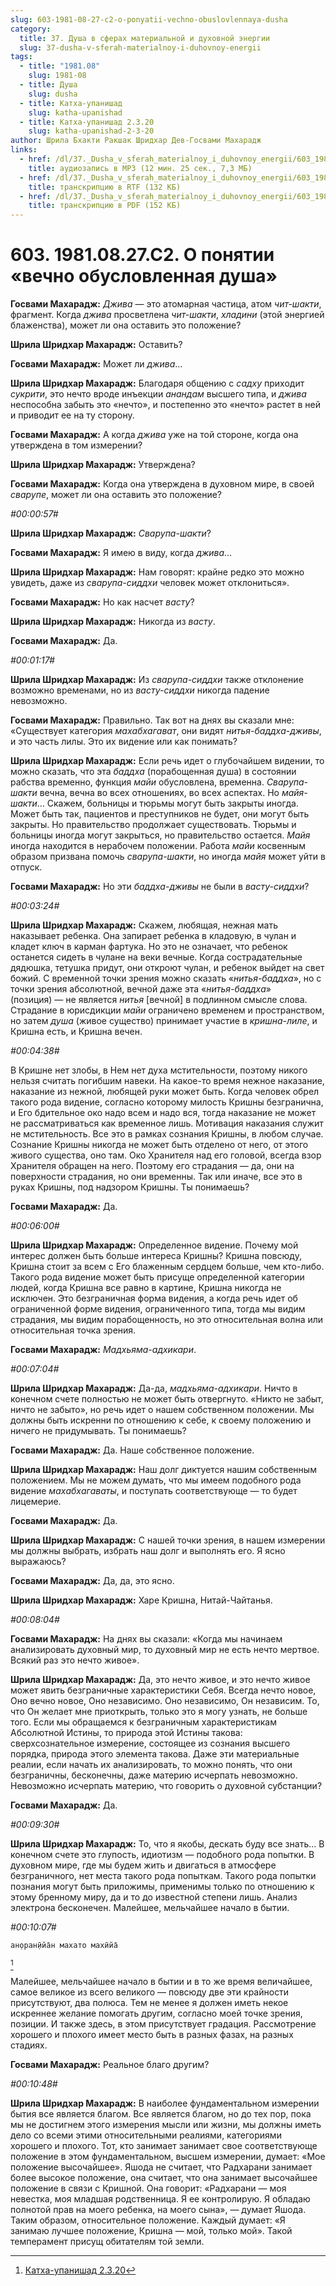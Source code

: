 ```yaml
---
slug: 603-1981-08-27-c2-o-ponyatii-vechno-obuslovlennaya-dusha
category:
  title: 37. Душа в сферах материальной и духовной энергии
  slug: 37-dusha-v-sferah-materialnoy-i-duhovnoy-energii
tags:
  - title: "1981.08"
    slug: 1981-08
  - title: Душа
    slug: dusha
  - title: Катха-упанишад
    slug: katha-upanishad
  - title: Катха-упанишад 2.3.20
    slug: katha-upanishad-2-3-20
author: Шрила Бхакти Ракшак Шридхар Дев-Госвами Махарадж
links:
  - href: /dl/37._Dusha_v_sferah_materialnoy_i_duhovnoy_energii/603_1981.08.27.C2_SridharMj_O_ponyatii_vechno_obuslovlennya_dusha.mp3
    title: аудиозапись в MP3 (12 мин. 25 сек., 7,3 МБ)
  - href: /dl/37._Dusha_v_sferah_materialnoy_i_duhovnoy_energii/603_1981.08.27.C2_SridharMj_O_ponyatii_vechno_obuslovlennya_dusha.rtf
    title: транскрипцию в RTF (132 КБ)
  - href: /dl/37._Dusha_v_sferah_materialnoy_i_duhovnoy_energii/603_1981.08.27.C2_SridharMj_O_ponyatii_vechno_obuslovlennya_dusha.pdf
    title: транскрипцию в PDF (152 КБ)
---
```


# 603. 1981.08.27.C2. О понятии «вечно обусловленная душа»

**Госвами Махарадж:** *Джива* — это атомарная частица, атом *чит-шакти*, фрагмент. Когда *джива* просветлена *чит-шакти*, *хладини* (этой энергией блаженства), может ли она оставить это положение?

**Шрила Шридхар Махарадж:** Оставить?

**Госвами Махарадж:** Может ли *джива*…

**Шрила Шридхар Махарадж:** Благодаря общению с *садху* приходит *сукрити*, это нечто вроде инъекции *анандам* высшего типа, и *джива* неспособна забыть это «нечто», и постепенно это «нечто» растет в ней и приводит ее на ту сторону.

**Госвами Махарадж:** А когда *джива* уже на той стороне, когда она утверждена в том измерении?

**Шрила Шридхар Махарадж:** Утверждена?

**Госвами Махарадж:** Когда она утверждена в духовном мире, в своей *сварупе*, может ли она оставить это положение?

*#00:00:57#*

**Шрила Шридхар Махарадж:** *Сварупа-шакти*?

**Госвами Махарадж:** Я имею в виду, когда *джива*…

**Шрила Шридхар Махарадж:** Нам говорят: крайне редко это можно увидеть, даже из *сварупа-сиддхи* человек может отклониться».

**Госвами Махарадж:** Но как насчет *васту*?

**Шрила Шридхар Махарадж:** Никогда из *васту*.

**Госвами Махарадж:** Да.

*#00:01:17#*

**Шрила Шридхар Махарадж:** Из *сварупа-сиддхи* также отклонение возможно временами, но из *васту-сиддхи* никогда падение невозможно.

**Госвами Махарадж:** Правильно. Так вот на днях вы сказали мне: «Существует категория *махабхагават*, они видят *нитья-баддха-дживы*, и это часть лилы. Это их видение или как понимать?

**Шрила Шридхар Махарадж:** Если речь идет о глубочайшем видении, то можно сказать, что эта *баддха* (порабощенная душа) в состоянии рабства временно, функция *майи* обусловлена, временна. *Сварупа-шакти* вечна, вечна во всех отношениях, во всех аспектах. Но *майя-шакти*… Скажем, больницы и тюрьмы могут быть закрыты иногда. Может быть так, пациентов и преступников не будет, они могут быть закрыты. Но правительство продолжает существовать. Тюрьмы и больницы иногда могут закрыться, но правительство остается. *Майя* иногда находится в нерабочем положении. Работа *майи* косвенным образом призвана помочь *сварупа-шакти*, но иногда *майя* может уйти в отпуск.

**Госвами Махарадж:** Но эти *баддха-дживы* не были в *васту-сиддхи*?

*#00:03:24#*

**Шрила Шридхар Махарадж:** Скажем, любящая, нежная мать наказывает ребенка. Она запирает ребенка в кладовую, в чулан и кладет ключ в карман фартука. Но это не означает, что ребенок останется сидеть в чулане на веки вечные. Когда сострадательные дядюшка, тетушка придут, они откроют чулан, и ребенок выйдет на свет божий. С временной точки зрения можно сказать «*нитья-баддха*», но с точки зрения абсолютной, вечной даже эта «*нитья-баддха*» (позиция) — не является *нитья* [вечной] в подлинном смысле слова. Страдание в юрисдикции *майи* ограничено временем и пространством, но затем *душа* (живое существо) принимает участие в *кришна-лиле*, и Кришна есть, и Кришна вечен.

*#00:04:38#*

В Кришне нет злобы, в Нем нет духа мстительности, поэтому никого нельзя считать погибшим навеки. На какое-то время нежное наказание, наказание из нежной, любящей руки может быть. Когда человек обрел такого рода видение, согласно которому милость Кришны безгранична, и Его бдительное око надо всем и надо вся, тогда наказание не может не рассматриваться как временное лишь. Мотивация наказания служит не мстительность. Все это в рамках сознания Кришны, в любом случае. Сознание Кришны никогда не может быть отделено от него, от этого живого существа, оно там. Око Хранителя над его головой, всегда взор Хранителя обращен на него. Поэтому его страдания — да, они на поверхности страдания, но они временны. Так или иначе, все это в руках Кришны, под надзором Кришны. Ты понимаешь?

**Госвами Махарадж:** Да.

*#00:06:00#*

**Шрила Шридхар Махарадж:** Определенное видение. Почему мой интерес должен быть больше интереса Кришны? Кришна повсюду, Кришна стоит за всем с Его блаженным сердцем больше, чем кто-либо. Такого рода видение может быть присуще определенной категории людей, когда Кришна все равно в картине, Кришна никогда не исключен. Это безграничная форма видения, а когда речь идет об ограниченной форме видения, ограниченного типа, тогда мы видим страдания, мы видим порабощенность, но это относительная волна или относительная точка зрения.

**Госвами Махарадж:** *Мадхьяма-адхикари*.

*#00:07:04#*

**Шрила Шридхар Махарадж:** Да-да, *мадхьяма-адхикари*. Ничто в конечном счете полностью не может быть отвергнуто. «Никто не забыт, ничто не забыто», но речь идет о нашем собственном положении. Мы должны быть искренни по отношению к себе, к своему положению и ничего не придумывать. Ты понимаешь?

**Госвами Махарадж:** Да. Наше собственное положение.

**Шрила Шридхар Махарадж:** Наш долг диктуется нашим собственным положением. Мы не можем думать, что мы имеем подобного рода видение *махабхагаваты*, и поступать соответствующе — то будет лицемерие.

**Госвами Махарадж:** Да.

**Шрила Шридхар Махарадж:** С нашей точки зрения, в нашем измерении мы должны выбрать, избрать наш долг и выполнять его. Я ясно выражаюсь?

**Госвами Махарадж:** Да, да, это ясно.

**Шрила Шридхар Махарадж:** Харе Кришна, Нитай-Чайтанья.

*#00:08:04#*

**Госвами Махарадж:** На днях вы сказали: «Когда мы начинаем анализировать духовный мир, то духовный мир не есть нечто мертвое. Всякий раз это нечто живое».

**Шрила Шридхар Махарадж:** Да, это нечто живое, и это нечто живое может явить безграничные характеристики Себя. Всегда нечто новое, Оно вечно новое, Оно независимо. Оно независимо, Он независим. То, что Он желает мне приоткрыть, только это я могу узнать, не больше того. Если мы обращаемся к безграничным характеристикам Абсолютной Истины, то природа этой Истины такова: сверхсознательное измерение, состоящее из сознания высшего порядка, природа этого элемента такова. Даже эти материальные реалии, если начать их анализировать, то можно понять, что они безграничны, бесконечны, даже материю исчерпать невозможно. Невозможно исчерпать материю, что говорить о духовной субстанции?

**Госвами Махарадж:** Да.

*#00:09:30#*

**Шрила Шридхар Махарадж:** То, что я якобы, дескать буду все знать… В конечном счете это глупость, идиотизм — подобного рода попытки. В духовном мире, где мы будем жить и двигаться в атмосфере безграничного, нет места такого рода попыткам. Такого рода попытки познания могут быть приложимы, применимы только по отношению к этому бренному миру, да и то до известной степени лишь. Анализ электрона бесконечен. Малейшее, мельчайшее начало в бытии.

*#00:10:07#*

    ан̣оран̣ӣйа̄н махато махӣйа̄
[^_ftn1]

Малейшее, мельчайшее начало в бытии и в то же время величайшее, самое великое из всего великого — повсюду две эти крайности присутствуют, два полюса. Тем не менее я должен иметь некое искреннее желание помогать другим, согласно моей точке зрения, позиции. И также здесь, в этом присутствует градация. Рассмотрение хорошего и плохого имеет место быть в разных фазах, на разных стадиях.

**Госвами Махарадж:** Реальное благо другим?

*#00:10:48#*

**Шрила Шридхар Махарадж:** В наиболее фундаментальном измерении бытия все является благом. Все является благом, но до тех пор, пока мы не достигнем этого измерения мысли или жизни, мы должны иметь дело со всеми этими относительными реалиями, категориями хорошего и плохого. Тот, кто занимает занимает свое соответствующе положение в этом фундаментальном, высшем измерении, думает: «Мое положение высочайшее». Яшода не считает, что Радхарани занимает более высокое положение, она считает, что она занимает высочайшее положение в связи с Кришной. Она говорит: «Радхарани — моя невестка, моя младшая родственница. Я ее контролирую. Я обладаю полнотой прав на моего ребенка, на моего сына», — думает Яшода. Таким образом, относительное положение. Каждый думает: «Я занимаю лучшее положение, Кришна — мой, только мой». Такой темперамент присущ обитателям той земли.



[^_ftn1]: [Катха-упанишад 2.3.20](../notes/katha-upanishad/katha-upanishad-2-3-20.md)
